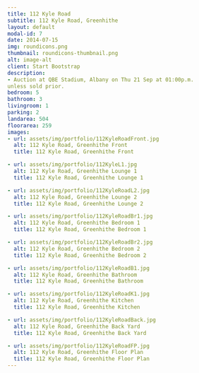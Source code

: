 ```yaml
---
title: 112 Kyle Road
subtitle: 112 Kyle Road, Greenhithe
layout: default
modal-id: 7
date: 2014-07-15
img: roundicons.png
thumbnail: roundicons-thumbnail.png
alt: image-alt
client: Start Bootstrap
description:
- Auction at QBE Stadium, Albany on Thu 21 Sep at 01:00p.m.
unless sold prior.
bedroom: 5
bathroom: 3
livingroom: 1
parking: 2
landarea: 504
floorarea: 259
images:
- url: assets/img/portfolio/112KyleRoadFront.jpg
  alt: 112 Kyle Road, Greenhithe Front
  title: 112 Kyle Road, Greenhithe Front

- url: assets/img/portfolio/112KyleL1.jpg
  alt: 112 Kyle Road, Greenhithe Lounge 1
  title: 112 Kyle Road, Greenhithe Lounge 1

- url: assets/img/portfolio/112KyleRoadL2.jpg
  alt: 112 Kyle Road, Greenhithe Lounge 2
  title: 112 Kyle Road, Greenhithe Lounge 2

- url: assets/img/portfolio/112KyleRoadBr1.jpg
  alt: 112 Kyle Road, Greenhithe Bedroom 1
  title: 112 Kyle Road, Greenhithe Bedroom 1

- url: assets/img/portfolio/112KyleRoadBr2.jpg
  alt: 112 Kyle Road, Greenhithe Bedroom 2
  title: 112 Kyle Road, Greenhithe Bedroom 2

- url: assets/img/portfolio/112KyleRoadB1.jpg
  alt: 112 Kyle Road, Greenhithe Bathroom
  title: 112 Kyle Road, Greenhithe Bathroom

- url: assets/img/portfolio/112KyleRoadK1.jpg
  alt: 112 Kyle Road, Greenhithe Kitchen
  title: 112 Kyle Road, Greenhithe Kitchen

- url: assets/img/portfolio/112KyleRoadBack.jpg
  alt: 112 Kyle Road, Greenhithe Back Yard
  title: 112 Kyle Road, Greenhithe Back Yard

- url: assets/img/portfolio/112KyleRoadFP.jpg
  alt: 112 Kyle Road, Greenhithe Floor Plan
  title: 112 Kyle Road, Greenhithe Floor Plan
---
```

